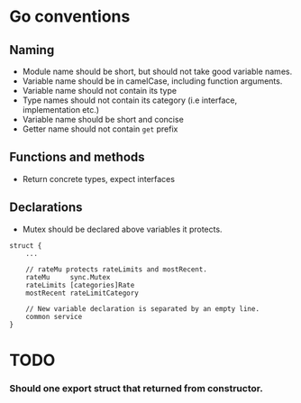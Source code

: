 # Go conventions

## Naming
* Module name should be short, but should not take good variable names.
* Variable name should be in camelCase, including function arguments.
* Variable name should not contain its type
* Type names should not contain its category (i.e interface, implementation etc.)
* Variable name should be short and concise
* Getter name should not contain `get` prefix

## Functions and methods
* Return concrete types, expect interfaces

## Declarations
* Mutex should be declared above variables it protects.
```
struct {
	...

	// rateMu protects rateLimits and mostRecent.
	rateMu     sync.Mutex
	rateLimits [categories]Rate
	mostRecent rateLimitCategory
	
	// New variable declaration is separated by an empty line.
	common service
}
```


# TODO
### Should one export struct that returned from constructor.
